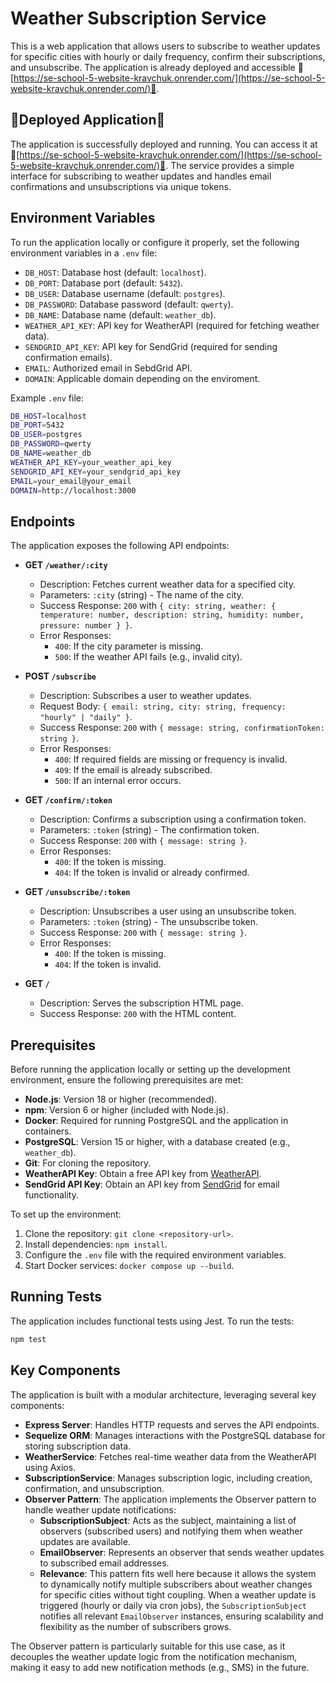 # Weather Subscription Service

This is a web application that allows users to subscribe to weather updates for specific cities with hourly or daily frequency, confirm their subscriptions, and unsubscribe. The application is already deployed and accessible 📍[https://se-school-5-website-kravchuk.onrender.com/](https://se-school-5-website-kravchuk.onrender.com/)📍.

## 📍Deployed Application📍

The application is successfully deployed and running. You can access it at 📍[https://se-school-5-website-kravchuk.onrender.com/](https://se-school-5-website-kravchuk.onrender.com/)📍. The service provides a simple interface for subscribing to weather updates and handles email confirmations and unsubscriptions via unique tokens.

## Environment Variables

To run the application locally or configure it properly, set the following environment variables in a `.env` file:

- `DB_HOST`: Database host (default: `localhost`).
- `DB_PORT`: Database port (default: `5432`).
- `DB_USER`: Database username (default: `postgres`).
- `DB_PASSWORD`: Database password (default: `qwerty`).
- `DB_NAME`: Database name (default: `weather_db`).
- `WEATHER_API_KEY`: API key for WeatherAPI (required for fetching weather data).
- `SENDGRID_API_KEY`: API key for SendGrid (required for sending confirmation emails).
- `EMAIL`: Authorized email in SebdGrid API.
- `DOMAIN`: Applicable domain depending on the enviroment.

Example `.env` file:
```bash
DB_HOST=localhost
DB_PORT=5432
DB_USER=postgres
DB_PASSWORD=qwerty
DB_NAME=weather_db
WEATHER_API_KEY=your_weather_api_key
SENDGRID_API_KEY=your_sendgrid_api_key
EMAIL=your_email@your_email
DOMAIN=http://localhost:3000
```

## Endpoints

The application exposes the following API endpoints:

- **GET `/weather/:city`**
  - Description: Fetches current weather data for a specified city.
  - Parameters: `:city` (string) - The name of the city.
  - Success Response: `200` with `{ city: string, weather: { temperature: number, description: string, humidity: number, pressure: number } }`.
  - Error Responses:
    - `400`: If the city parameter is missing.
    - `500`: If the weather API fails (e.g., invalid city).

- **POST `/subscribe`**
  - Description: Subscribes a user to weather updates.
  - Request Body: `{ email: string, city: string, frequency: "hourly" | "daily" }`.
  - Success Response: `200` with `{ message: string, confirmationToken: string }`.
  - Error Responses:
    - `400`: If required fields are missing or frequency is invalid.
    - `409`: If the email is already subscribed.
    - `500`: If an internal error occurs.

- **GET `/confirm/:token`**
  - Description: Confirms a subscription using a confirmation token.
  - Parameters: `:token` (string) - The confirmation token.
  - Success Response: `200` with `{ message: string }`.
  - Error Responses:
    - `400`: If the token is missing.
    - `404`: If the token is invalid or already confirmed.

- **GET `/unsubscribe/:token`**
  - Description: Unsubscribes a user using an unsubscribe token.
  - Parameters: `:token` (string) - The unsubscribe token.
  - Success Response: `200` with `{ message: string }`.
  - Error Responses:
    - `400`: If the token is missing.
    - `404`: If the token is invalid.

- **GET `/`**
  - Description: Serves the subscription HTML page.
  - Success Response: `200` with the HTML content.

## Prerequisites

Before running the application locally or setting up the development environment, ensure the following prerequisites are met:

- **Node.js**: Version 18 or higher (recommended).
- **npm**: Version 6 or higher (included with Node.js).
- **Docker**: Required for running PostgreSQL and the application in containers.
- **PostgreSQL**: Version 15 or higher, with a database created (e.g., `weather_db`).
- **Git**: For cloning the repository.
- **WeatherAPI Key**: Obtain a free API key from [WeatherAPI](https://www.weatherapi.com/).
- **SendGrid API Key**: Obtain an API key from [SendGrid](https://sendgrid.com/) for email functionality.

To set up the environment:
1. Clone the repository: `git clone <repository-url>`.
2. Install dependencies: `npm install`.
3. Configure the `.env` file with the required environment variables.
4. Start Docker services: `docker compose up --build`.

## Running Tests

The application includes functional tests using Jest. To run the tests:

```bash
npm test
```



## Key Components

The application is built with a modular architecture, leveraging several key components:

- **Express Server**: Handles HTTP requests and serves the API endpoints.
- **Sequelize ORM**: Manages interactions with the PostgreSQL database for storing subscription data.
- **WeatherService**: Fetches real-time weather data from the WeatherAPI using Axios.
- **SubscriptionService**: Manages subscription logic, including creation, confirmation, and unsubscription.
- **Observer Pattern**: The application implements the Observer pattern to handle weather update notifications:
  - **SubscriptionSubject**: Acts as the subject, maintaining a list of observers (subscribed users) and notifying them when weather updates are available.
  - **EmailObserver**: Represents an observer that sends weather updates to subscribed email addresses.
  - **Relevance**: This pattern fits well here because it allows the system to dynamically notify multiple subscribers about weather changes for specific cities without tight coupling. When a weather update is triggered (hourly or daily via cron jobs), the `SubscriptionSubject` notifies all relevant `EmailObserver` instances, ensuring scalability and flexibility as the number of subscribers grows.

The Observer pattern is particularly suitable for this use case, as it decouples the weather update logic from the notification mechanism, making it easy to add new notification methods (e.g., SMS) in the future.
